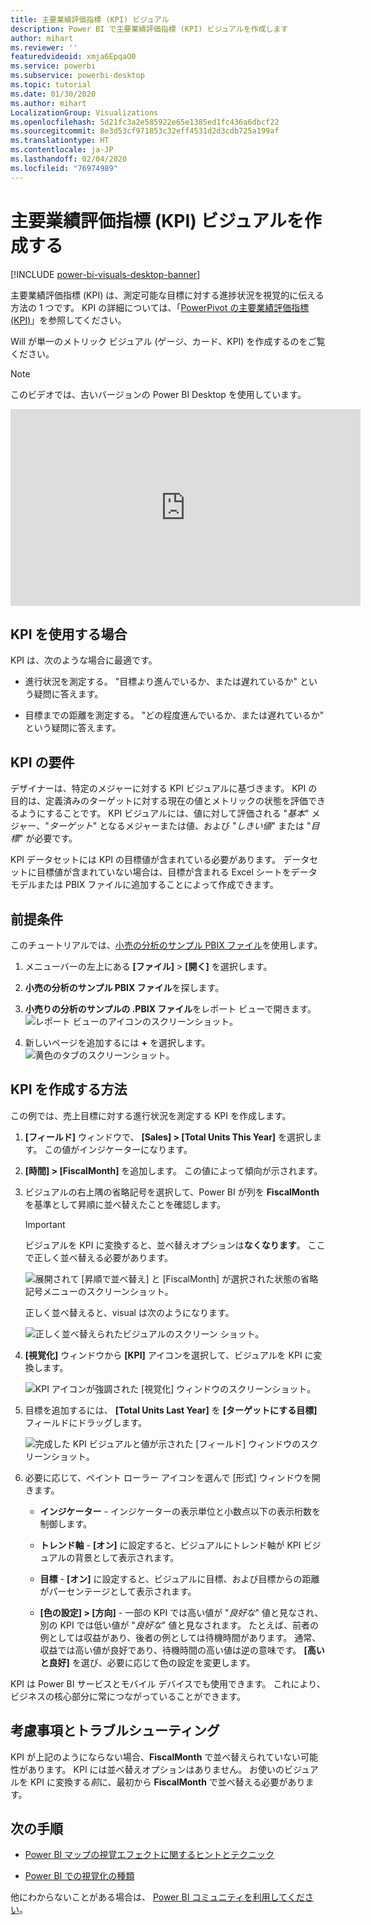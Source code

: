 ```yaml
---
title: 主要業績評価指標 (KPI) ビジュアル
description: Power BI で主要業績評価指標 (KPI) ビジュアルを作成します
author: mihart
ms.reviewer: ''
featuredvideoid: xmja6EpqaO0
ms.service: powerbi
ms.subservice: powerbi-desktop
ms.topic: tutorial
ms.date: 01/30/2020
ms.author: mihart
LocalizationGroup: Visualizations
ms.openlocfilehash: 5d21fc3a2e585922e65e1385ed1fc436a6dbcf22
ms.sourcegitcommit: 8e3d53cf971853c32eff4531d2d3cdb725a199af
ms.translationtype: HT
ms.contentlocale: ja-JP
ms.lasthandoff: 02/04/2020
ms.locfileid: "76974989"
---
```

# <a name="create-key-performance-indicator-kpi-visualizations"></a>主要業績評価指標 (KPI) ビジュアルを作成する

[!INCLUDE [power-bi-visuals-desktop-banner](../includes/power-bi-visuals-desktop-banner.md)]

主要業績評価指標 (KPI) は、測定可能な目標に対する進捗状況を視覚的に伝える方法の 1 つです。 KPI の詳細については、「[PowerPivot の主要業績評価指標 (KPI)](/previous-versions/sql/sql-server-2012/hh272050(v=sql.110))」を参照してください。

Will が単一のメトリック ビジュアル (ゲージ、カード、KPI) を作成するのをご覧ください。
   > [!NOTE]
   > このビデオでは、古いバージョンの Power BI Desktop を使用しています。
   > 
   > 
<iframe width="560" height="315" src="https://www.youtube.com/embed/xmja6EpqaO0?list=PL1N57mwBHtN0JFoKSR0n-tBkUJHeMP2cP" frameborder="0" allowfullscreen></iframe>

## <a name="when-to-use-a-kpi"></a>KPI を使用する場合

KPI は、次のような場合に最適です。

* 進行状況を測定する。 "目標より進んでいるか、または遅れているか" という疑問に答えます。

* 目標までの距離を測定する。 "どの程度進んでいるか、または遅れているか" という疑問に答えます。

## <a name="kpi-requirements"></a>KPI の要件

デザイナーは、特定のメジャーに対する KPI ビジュアルに基づきます。 KPI の目的は、定義済みのターゲットに対する現在の値とメトリックの状態を評価できるようにすることです。 KPI ビジュアルには、値に対して評価される "*基本*" メジャー、"*ターゲット*" となるメジャーまたは値、および "*しきい値*" または "*目標*" が必要です。

KPI データセットには KPI の目標値が含まれている必要があります。 データセットに目標値が含まれていない場合は、目標が含まれる Excel シートをデータ モデルまたは PBIX ファイルに追加することによって作成できます。

## <a name="prerequisites"></a>前提条件

このチュートリアルでは、[小売の分析のサンプル PBIX ファイル](https://download.microsoft.com/download/9/6/D/96DDC2FF-2568-491D-AAFA-AFDD6F763AE3/Retail%20Analysis%20Sample%20PBIX.pbix)を使用します。

1. メニューバーの左上にある **[ファイル]**  >  **[開く]** を選択します。

1. **小売の分析のサンプル PBIX ファイル**を探します。

1. **小売りの分析のサンプルの .PBIX ファイル**をレポート ビューで開きます。 ![レポート ビューのアイコンのスクリーンショット。](media/power-bi-visualization-kpi/power-bi-report-view.png)

1. 新しいページを追加するには **+** を選択します。 ![黄色のタブのスクリーンショット。](media/power-bi-visualization-kpi/power-bi-yellow-tab.png)

## <a name="how-to-create-a-kpi"></a>KPI を作成する方法

この例では、売上目標に対する進行状況を測定する KPI を作成します。

1. **[フィールド]** ウィンドウで、 **[Sales] > [Total Units This Year]** を選択します。  この値がインジケーターになります。

1. **[時間] > [FiscalMonth]** を追加します。  この値によって傾向が示されます。

1. ビジュアルの右上隅の省略記号を選択して、Power BI が列を **FiscalMonth** を基準として昇順に並べ替えたことを確認します。

    > [!IMPORTANT]
    > ビジュアルを KPI に変換すると、並べ替えオプションは**なくなります**。 ここで正しく並べ替える必要があります。

    ![展開されて [昇順で並べ替え] と [FiscalMonth] が選択された状態の省略記号メニューのスクリーンショット。](media/power-bi-visualization-kpi/power-bi-ascending-by-fiscal-month.png)

    正しく並べ替えると、visual は次のようになります。

    ![正しく並べ替えられたビジュアルのスクリーン ショット。](media/power-bi-visualization-kpi/power-bi-chart.png)

1. **[視覚化]** ウィンドウから **[KPI]** アイコンを選択して、ビジュアルを KPI に変換します。

    ![KPI アイコンが強調された [視覚化] ウィンドウのスクリーンショット。](media/power-bi-visualization-kpi/power-bi-kpi-template.png)

1. 目標を追加するには、 **[Total Units Last Year]** を **[ターゲットにする目標]** フィールドにドラッグします。

    ![完成した KPI ビジュアルと値が示された [フィールド] ウィンドウのスクリーンショット。](media/power-bi-visualization-kpi/power-bi-kpi-done.png)

1. 必要に応じて、ペイント ローラー アイコンを選んで [形式] ウィンドウを開きます。

    * **インジケーター** - インジケーターの表示単位と小数点以下の表示桁数を制御します。

    * **トレンド軸** - **[オン]** に設定すると、ビジュアルにトレンド軸が KPI ビジュアルの背景として表示されます。  

    * **目標** - **[オン]** に設定すると、ビジュアルに目標、および目標からの距離がパーセンテージとして表示されます。

    * **[色の設定] > [方向]** - 一部の KPI では高い値が "*良好な*" 値と見なされ、別の KPI では低い値が "*良好な*" 値と見なされます。 たとえば、前者の例としては収益があり、後者の例としては待機時間があります。 通常、収益では高い値が良好であり、待機時間の高い値は逆の意味です。 **[高いと良好]** を選び、必要に応じて色の設定を変更します。

KPI は Power BI サービスとモバイル デバイスでも使用できます。 これにより、ビジネスの核心部分に常につながっていることができます。

## <a name="considerations-and-troubleshooting"></a>考慮事項とトラブルシューティング

KPI が上記のようにならない場合、**FiscalMonth** で並べ替えられていない可能性があります。 KPI には並べ替えオプションはありません。 お使いのビジュアルを KPI に変換する*前*に、最初から **FiscalMonth** で並べ替える必要があります。

## <a name="next-steps"></a>次の手順

* [Power BI マップの視覚エフェクトに関するヒントとテクニック](power-bi-map-tips-and-tricks.md)

* [Power BI での視覚化の種類](power-bi-visualization-types-for-reports-and-q-and-a.md)

他にわからないことがある場合は、 [Power BI コミュニティを利用してください](https://community.powerbi.com/)。

